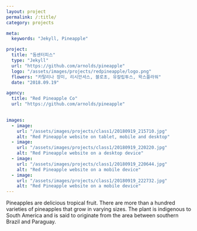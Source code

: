 ```yaml
---
layout: project
permalink: /:title/
category: projects

meta:
  keywords: "Jekyll, Pineapple"

project:
  title: "돔센터피스"
  type: "Jekyll"
  url: "https://github.com/arnolds/pineapple"
  logo: "/assets/images/projects/redpineapple/logo.png"
  flowers: "카탈리나 장미, 리시안셔스, 블로초, 유칼립투스, 왁스플라워"
  date: "2018.09.19"

agency:
  title: "Red Pineapple Co"
  url: "https://github.com/arnolds/pineapple"
  

images:
  - image:
    url: "/assets/images/projects/class1/20180919_215710.jpg"
    alt: "Red Pineapple website on tablet, mobile and desktop"
  - image:
    url: "/assets/images/projects/class1/20180919_220220.jpg"
    alt: "Red Pineapple website on a desktop device"
  - image:
    url: "/assets/images/projects/class1/20180919_220644.jpg"
    alt: "Red Pineapple website on a mobile device"
  - image:
    url: "/assets/images/projects/class1/20180919_222732.jpg"
    alt: "Red Pineapple website on a mobile device"
---
```

<p>Pineapples are delicious tropical fruit. There are more than a hundred varieties of pineapples that grow in varying sizes. The plant is indigenous to South America and is said to originate from the area between southern Brazil and Paraguay.</p>